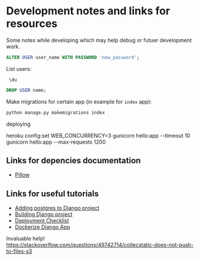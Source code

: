 # Development notes and links for resources

Some notes while developing which may help debug or futuer development work.

```sql
ALTER USER user_name WITH PASSWORD 'new_password';
```

List users:

```psql
 \du
```

```sql
DROP USER name;
```

Make migrations for certain app (in example for `index` app):

```sh
python manage.py makemigrations index
```


deploying

heroku config:set WEB_CONCURRENCY=3
gunicorn hello:app --timeout 10
gunicorn hello:app --max-requests 1200

## Links for depencies documentation

* [Pillow](https://pillow.readthedocs.io/en/latest/installation.html)

## Links for useful tutorials

* [Adding postgres to Django project](https://tutorial-extensions.djangogirls.org/en/optional_postgresql_installation/)
* [Building Django project](https://docs.djangoproject.com/en/3.0/intro/tutorial02/)
* [Deployment Checklist](https://docs.djangoproject.com/en/3.0/howto/deployment/checklist/)
* [Dockerize Django App](https://semaphoreci.com/community/tutorials/dockerizing-a-python-django-web-application)

Invaluable help! https://stackoverflow.com/questions/49742714/collecstatic-does-not-push-to-files-s3
